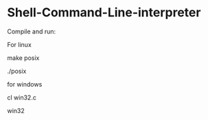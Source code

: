 # Shell-Command-Line-interpreter

Compile and run:

For linux

make posix

./posix

for windows

cl win32.c 

win32 
